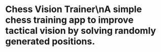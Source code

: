 # Chess Vision Trainer\nA simple chess training app to improve tactical vision by solving randomly generated positions.
